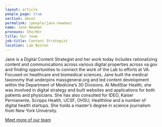 ```yaml
---
layout: article
people_page: true
section: about
permalink: /people/jane-newman/
name: Jane Newman
pronouns: She/Her
title: Our team
job-title: Content Strategist
location: Lab Boston
---
```


Jane is a Digital Content Strategist and her work today includes rationalizing content and communications across various digital properties across va.gov and finding opportunities to connect the work of the Lab to efforts at VA. Focused on healthcare and biomedical sciences, Jane built the medical taxonomy that underpins massgeneral.org and led content development within the Department of Medicine’s 30 Divisions. At MedStar Health, she was involved in digital strategy and built websites and applications for both patients and physicians. She has also consulted for IDEO, Kaiser Permanente, Scripps Health, UCSF, OHSU, Healthline and a number of digital health startups. She holds a master’s degree in science journalism from New York University.

[Meet more of our team](../../about/meet/)
